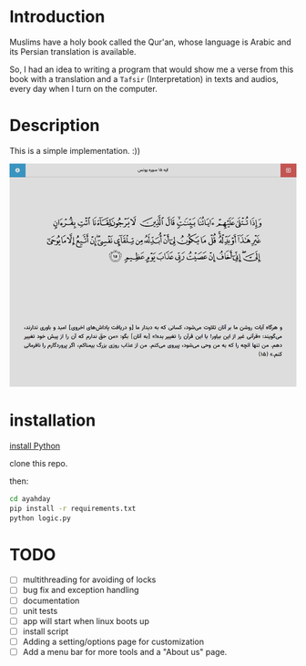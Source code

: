 # Introduction

Muslims have a holy book called the Qur'an, whose language is Arabic and its Persian translation is available.

So, I had an idea to writing a program that would show me a verse from this book with a translation and a `Tafsir` (Interpretation) in texts and audios, every day when I turn on the computer.

# Description

This is a simple implementation. :))

![ayahday screenshot](https://github.com/thantez/ayahday/blob/master/screenshot.png)

# installation

[install Python](https://realpython.com/installing-python/)

clone this repo.

then:

```bash
cd ayahday
pip install -r requirements.txt
python logic.py
```

# TODO

* [ ] multithreading for avoiding of locks
* [ ] bug fix and exception handling
* [ ] documentation
* [ ] unit tests
* [ ] app will start when linux boots up
* [ ] install script
* [ ] Adding a setting/options page for customization
* [ ] Add a menu bar for more tools and a "About us" page.
